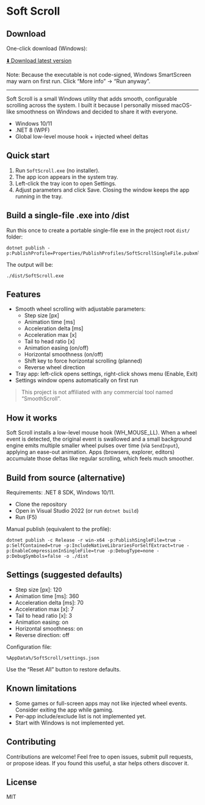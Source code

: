 # Soft Scroll

## Download

One-click download (Windows):

[⬇️ Download latest version](https://github.com/rafaelsg-01/soft-scroll/releases/latest/download/SoftScroll.exe)

Note: Because the executable is not code-signed, Windows SmartScreen may warn on first run. Click “More info” → “Run anyway”.

---

Soft Scroll is a small Windows utility that adds smooth, configurable scrolling across the system. I built it because I personally missed macOS-like smoothness on Windows and decided to share it with everyone.

- Windows 10/11
- .NET 8 (WPF)
- Global low-level mouse hook + injected wheel deltas

## Quick start

1) Run `SoftScroll.exe` (no installer).
2) The app icon appears in the system tray.
3) Left-click the tray icon to open Settings.
4) Adjust parameters and click Save. Closing the window keeps the app running in the tray.

## Build a single-file .exe into /dist

Run this once to create a portable single-file exe in the project root `dist/` folder:

```
dotnet publish -p:PublishProfile=Properties/PublishProfiles/SoftScrollSingleFile.pubxml
```

The output will be:

```
./dist/SoftScroll.exe
```

## Features

- Smooth wheel scrolling with adjustable parameters:
  - Step size [px]
  - Animation time [ms]
  - Acceleration delta [ms]
  - Acceleration max [x]
  - Tail to head ratio [x]
  - Animation easing (on/off)
  - Horizontal smoothness (on/off)
  - Shift key to force horizontal scrolling (planned)
  - Reverse wheel direction
- Tray app: left-click opens settings, right-click shows menu (Enable, Exit)
- Settings window opens automatically on first run

> This project is not affiliated with any commercial tool named “SmoothScroll”.

## How it works

Soft Scroll installs a low-level mouse hook (WH_MOUSE_LL). When a wheel event is detected, the original event is swallowed and a small background engine emits multiple smaller wheel pulses over time (via `SendInput`), applying an ease-out animation. Apps (browsers, explorer, editors) accumulate those deltas like regular scrolling, which feels much smoother.

## Build from source (alternative)

Requirements: .NET 8 SDK, Windows 10/11.

- Clone the repository
- Open in Visual Studio 2022 (or run `dotnet build`)
- Run (F5)

Manual publish (equivalent to the profile):

```
dotnet publish -c Release -r win-x64 -p:PublishSingleFile=true -p:SelfContained=true -p:IncludeNativeLibrariesForSelfExtract=true -p:EnableCompressionInSingleFile=true -p:DebugType=none -p:DebugSymbols=false -o ./dist
```

## Settings (suggested defaults)

- Step size [px]: 120
- Animation time [ms]: 360
- Acceleration delta [ms]: 70
- Acceleration max [x]: 7
- Tail to head ratio [x]: 3
- Animation easing: on
- Horizontal smoothness: on
- Reverse direction: off

Configuration file:

```
%AppData%/SoftScroll/settings.json
```

Use the “Reset All” button to restore defaults.

## Known limitations

- Some games or full-screen apps may not like injected wheel events. Consider exiting the app while gaming.
- Per-app include/exclude list is not implemented yet.
- Start with Windows is not implemented yet.

## Contributing

Contributions are welcome! Feel free to open issues, submit pull requests, or propose ideas. If you found this useful, a star helps others discover it.

## License

MIT
